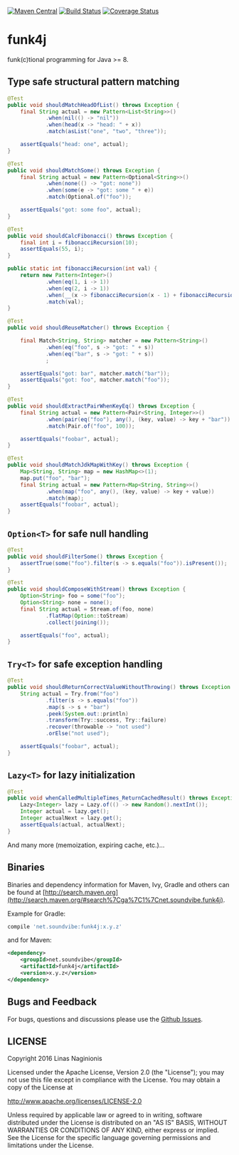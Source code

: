 [![Maven Central](https://maven-badges.herokuapp.com/maven-central/net.soundvibe/funk4j/badge.svg)](https://maven-badges.herokuapp.com/maven-central/net.soundvibe/funk4j)
[![Build Status](https://travis-ci.org/soundvibe/funk4j.png)](https://travis-ci.org/soundvibe/funk4j)
[![Coverage Status](https://codecov.io/github/soundvibe/funk4j/coverage.svg?branch=master)](https://codecov.io/github/soundvibe/funk4j?branch=master)

# funk4j

funk(c)tional programming for Java >= 8.

## Type safe structural pattern matching

```java
@Test
public void shouldMatchHeadOfList() throws Exception {
    final String actual = new Pattern<List<String>>()
            .when(nil(() -> "nil"))
            .when(head(x -> "head: " + x))
            .match(asList("one", "two", "three"));

    assertEquals("head: one", actual);
}

@Test
public void shouldMatchSome() throws Exception {
    final String actual = new Pattern<Optional<String>>()
            .when(none(() -> "got: none"))
            .when(some(e -> "got: some " + e))
            .match(Optional.of("foo"));

    assertEquals("got: some foo", actual);
}

@Test
public void shouldCalcFibonacci() throws Exception {
    final int i = fibonacciRecursion(10);
    assertEquals(55, i);
}

public static int fibonacciRecursion(int val) {
    return new Pattern<Integer>()
            .when(eq(1, i -> 1))
            .when(eq(2, i -> 1))
            .when(__(x -> fibonacciRecursion(x - 1) + fibonacciRecursion(x - 2)))
            .match(val);
}

@Test
public void shouldReuseMatcher() throws Exception {

    final Match<String, String> matcher = new Pattern<String>()
            .when(eq("foo", s -> "got: " + s))
            .when(eq("bar", s -> "got: " + s))
            ;

    assertEquals("got: bar", matcher.match("bar"));
    assertEquals("got: foo", matcher.match("foo"));
}

@Test
public void shouldExtractPairWhenKeyEq() throws Exception {
    final String actual = new Pattern<Pair<String, Integer>>()
            .when(pair(eq("foo"), any(), (key, value) -> key + "bar"))
            .match(Pair.of("foo", 100));

    assertEquals("foobar", actual);
}

@Test
public void shouldMatchJdkMapWithKey() throws Exception {
    Map<String, String> map = new HashMap<>(1);
    map.put("foo", "bar");
    final String actual = new Pattern<Map<String, String>>()
            .when(map("foo", any(), (key, value) -> key + value))
            .match(map);
    assertEquals("foobar", actual);
}
```

## ```Option<T>``` for safe null handling
```java
@Test
public void shouldFilterSome() throws Exception {
    assertTrue(some("foo").filter(s -> s.equals("foo")).isPresent());
}

@Test
public void shouldComposeWithStream() throws Exception {
    Option<String> foo = some("foo");
    Option<String> none = none();
    final String actual = Stream.of(foo, none)
            .flatMap(Option::toStream)
            .collect(joining());

    assertEquals("foo", actual);
}

```


## ```Try<T>``` for safe exception handling
```java
@Test
public void shouldReturnCorrectValueWithoutThrowing() throws Exception {
    String actual = Try.from("foo")
            .filter(s -> s.equals("foo"))
            .map(s -> s + "bar")
            .peek(System.out::println)
            .transform(Try::success, Try::failure)
            .recover(throwable -> "not used")
            .orElse("not used");

    assertEquals("foobar", actual);
}

```

## ```Lazy<T>``` for lazy initialization
```java
@Test
public void whenCalledMultipleTimes_ReturnCachedResult() throws Exception {
    Lazy<Integer> lazy = Lazy.of(() -> new Random().nextInt());
    Integer actual = lazy.get();
    Integer actualNext = lazy.get();
    assertEquals(actual, actualNext);
}

```

And many more (memoization, expiring cache, etc.)...

## Binaries

Binaries and dependency information for Maven, Ivy, Gradle and others can be found at [http://search.maven.org](http://search.maven.org/#search%7Cga%7C1%7Cnet.soundvibe.funk4j).

Example for Gradle:

```groovy
compile 'net.soundvibe:funk4j:x.y.z'
```

and for Maven:

```xml
<dependency>
    <groupId>net.soundvibe</groupId>
    <artifactId>funk4j</artifactId>
    <version>x.y.z</version>
</dependency>
```


## Bugs and Feedback

For bugs, questions and discussions please use the [Github Issues](https://github.com/soundvibe/funk4j/issues).

## LICENSE

Copyright 2016 Linas Naginionis

Licensed under the Apache License, Version 2.0 (the "License");
you may not use this file except in compliance with the License.
You may obtain a copy of the License at

<http://www.apache.org/licenses/LICENSE-2.0>

Unless required by applicable law or agreed to in writing, software
distributed under the License is distributed on an "AS IS" BASIS,
WITHOUT WARRANTIES OR CONDITIONS OF ANY KIND, either express or implied.
See the License for the specific language governing permissions and
limitations under the License.

